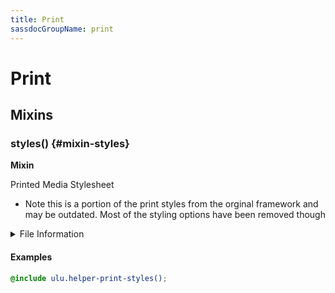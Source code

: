 ```yaml
---
title: Print
sassdocGroupName: print
---
```



# Print





## Mixins




<div class="sassdoc-item-header">

###  styles() {#mixin-styles}

  <div class="sassdoc-item-header__labels">
    <span class="tag tag--primary"><strong>Mixin</strong></span>
  </div>

</div>

  

Printed Media Stylesheet
- Note this is a portion of the print styles from the orginal framework
  and may be outdated. Most of the styling options have been removed though
    
    


<details>
  <summary>File Information</summary>
  
- **File:** _print.scss
- **Group:** print
- **Type:** mixin
- **Lines (comments):** 5-9
- **Lines (code):** 11-48

</details>

    

#### Examples

      


``` scss
@include ulu.helper-print-styles();
```
  

      
  
  